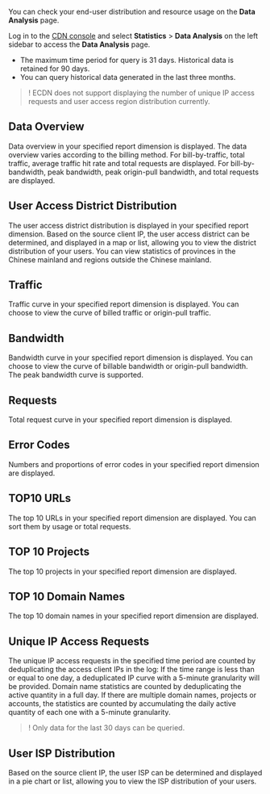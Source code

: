 You can check your end-user distribution and resource usage on the **Data Analysis** page.

Log in to the [CDN console](https://console.cloud.tencent.com/cdn) and select **Statistics** > **Data Analysis** on the left sidebar to access the **Data Analysis** page.

- The maximum time period for query is 31 days. Historical data is retained for 90 days.
- You can query historical data generated in the last three months.

>! ECDN does not support displaying the number of unique IP access requests and user access region distribution currently.

## Data Overview

Data overview in your specified report dimension is displayed. 
The data overview varies according to the billing method.
For bill-by-traffic, total traffic, average traffic hit rate and total requests are displayed.
For bill-by-bandwidth, peak bandwidth, peak origin-pull bandwidth, and total requests are displayed. 


## User Access District Distribution

The user access district distribution is displayed in your specified report dimension. Based on the source client IP, the user access district can be determined, and displayed in a map or list, allowing you to view the district distribution of your users. You can view statistics of provinces in the Chinese mainland and regions outside the Chinese mainland.


## Traffic

Traffic curve in your specified report dimension is displayed. You can choose to view the curve of billed traffic or origin-pull traffic.


## Bandwidth

Bandwidth curve in your specified report dimension is displayed. You can choose to view the curve of billable bandwidth or origin-pull bandwidth. The peak bandwidth curve is supported.


## Requests

Total request curve in your specified report dimension is displayed.


## Error Codes

Numbers and proportions of error codes in your specified report dimension are displayed.


## TOP10 URLs

The top 10 URLs in your specified report dimension are displayed. You can sort them by usage or total requests.


## TOP 10 Projects

The top 10 projects in your specified report dimension are displayed.

## TOP 10 Domain Names

The top 10 domain names in your specified report dimension are displayed.

## Unique IP Access Requests

The unique IP access requests in the specified time period are counted by deduplicating the access client IPs in the log:
If the time range is less than or equal to one day, a deduplicated IP curve with a 5-minute granularity will be provided.
Domain name statistics are counted by deduplicating the active quantity in a full day. If there are multiple domain names, projects or accounts, the statistics are counted by accumulating the daily active quantity of each one with a 5-minute granularity.
>! Only data for the last 30 days can be queried.



## User ISP Distribution

Based on the source client IP, the user ISP can be determined and displayed in a pie chart or list, allowing you to view the ISP distribution of your users.

